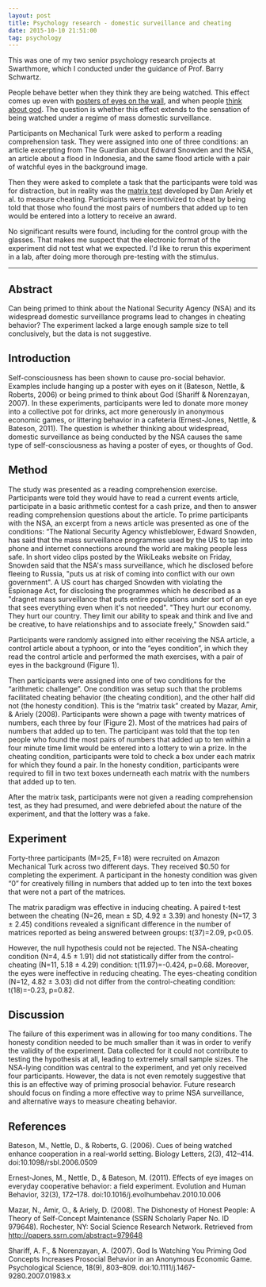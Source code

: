 ```yaml
---
layout: post
title: Psychology research - domestic surveillance and cheating
date: 2015-10-10 21:51:00
tag: psychology
---
```


This was one of my two senior psychology research projects at Swarthmore,
which I conducted under the guidance of Prof. Barry Schwartz.

People behave better when they think they are being
watched. This effect comes up even with [posters of eyes on the
wall]('http://www.scientificamerican.com/article/how-the-illusion-of-being-observed-can-make-you-better-person/'),
and when people [think about
god]('http://journals.ama.org/doi/abs/10.1509/jmkr.45.6.633'). The
question is whether this effect extends to the sensation of being watched
under a regime of mass domestic surveillance.

Participants on Mechanical Turk were asked to perform a reading
comprehension task. They were assigned into one of three conditions: an
article excerpting from The Guardian about Edward Snowden and the NSA,
an article about a flood in Indonesia, and the same flood article with
a pair of watchful eyes in the background image.

Then they were asked to complete a task that the participants
were told was for distraction, but in reality was the [matrix
test](http://www.wsj.com/articles/SB10001424052702304840904577422090013997320)
developed by Dan Ariely et al. to measure cheating. Participants were
incentivized to cheat by being told that those who found the most pairs of
numbers that added up to ten would be entered into a lottery to receive
an award.

No significant results were found, including for the control group with
the glasses.  That makes me suspect that the electronic format of the experiment did
not test what we expected.  I'd like to rerun this experiment
in a lab, after doing more thorough pre-testing with the stimulus.

------------------------------------------------------------------------

## Abstract

Can being primed to think about the National Security Agency (NSA)
and its widespread domestic surveillance programs lead to changes in
cheating behavior? The experiment lacked a large enough sample size to
tell conclusively, but the data is not suggestive.

## Introduction

Self-consciousness has been shown to cause pro-social behavior. Examples
include hanging up a poster with eyes on it (Bateson, Nettle, & Roberts,
2006) or being primed to think about God (Shariff & Norenzayan, 2007). In
these experiments, participants were led to donate more money into a
collective pot for drinks, act more generously in anonymous economic
games, or littering behavior in a cafeteria (Ernest-Jones, Nettle,
& Bateson, 2011). The question is whether thinking about widespread,
domestic surveillance as being conducted by the NSA causes the same type
of self-consciousness as having a poster of eyes, or thoughts of God.

## Method

The study was presented as a reading comprehension exercise. Participants
were told they would have to read a current events article, participate
in a basic arithmetic contest for a cash prize, and then to answer
reading comprehension questions about the article. To prime participants
with the NSA, an excerpt from a news article was presented as one of
the conditions: “The National Security Agency whistleblower, Edward
Snowden, has said that the mass surveillance programmes used by the
US to tap into phone and internet connections around the world are
making people less safe.  In short video clips posted by the WikiLeaks
website on Friday, Snowden said that the NSA's mass surveillance, which
he disclosed before fleeing to Russia, "puts us at risk of coming into
conflict with our own government".  A US court has charged Snowden with
violating the Espionage Act, for disclosing the programmes which he
described as a "dragnet mass surveillance that puts entire populations
under sort of an eye that sees everything even when it's not needed".
"They hurt our economy. They hurt our country. They limit our ability
to speak and think and live and be creative, to have relationships and
to associate freely," Snowden said.”

Participants were randomly assigned into either receiving the NSA article,
a control article about a typhoon, or into the “eyes condition”,
in which they read the control article and performed the math exercises,
with a pair of eyes in the background (Figure 1).

Then participants were assigned into one of two conditions for the
“arithmetic challenge”. One condition was setup such that the problems
facilitated cheating behavior (the cheating condition), and the other half
did not (the honesty condition). This is the “matrix task” created
by Mazar, Amir, & Ariely (2008). Participants were shown a page with
twenty matrices of numbers, each three by four (Figure 2). Most of the
matrices had pairs of numbers that added up to ten. The participant was
told that the top ten people who found the most pairs of numbers that
added up to ten within a four minute time limit would be entered into
a lottery to win a prize. In the cheating condition, participants were
told to check a box under each matrix for which they found a pair. In
the honesty condition, participants were required to fill in two text
boxes underneath each matrix with the numbers that added up to ten.

After the matrix task, participants were not given a reading comprehension
test, as they had presumed, and were debriefed about the nature of the
experiment, and that the lottery was a fake.

## Experiment

Forty-three participants (M=25, F=18) were recruited on Amazon Mechanical
Turk across two different days. They received $0.50 for completing the
experiment. A participant in the honesty condition was given “0” for
creatively filling in numbers that added up to ten into the text boxes
that were not a part of the matrices.

The matrix paradigm was effective in inducing cheating. A paired t-test
between the cheating (N=26, mean ± SD, 4.92 ± 3.39) and honesty (N=17,
3 ± 2.45) conditions revealed a significant difference in the number
of matrices reported as being answered between groups: t(37)=2.09, p<0.05.

However, the null hypothesis could not be rejected. The NSA-cheating
condition (N=4, 4.5 ± 1.91) did not statistically differ from the
control-cheating (N=11, 5.18 ±  4.29) condition: t(11.97)=-0.424,
p=0.68. Moreover, the eyes were ineffective in reducing cheating. The
eyes-cheating condition (N=12, 4.82 ± 3.03) did not differ from the
control-cheating condition: t(18)=-0.23, p=0.82.

## Discussion

The failure of this experiment was in allowing for too many
conditions. The honesty condition needed to be much smaller than it
was in order to verify the validity of the experiment. Data collected
for it could not contribute to testing the hypothesis at all, leading
to extremely small sample sizes. The NSA-lying condition was central
to the experiment, and yet only received four participants. However,
the data is not even remotely suggestive that this is an effective way
of priming prosocial behavior. Future research should focus on finding
a more effective way to prime NSA surveillance, and alternative ways to
measure cheating behavior.

## References

Bateson, M., Nettle, D., & Roberts, G. (2006). Cues of being watched
enhance cooperation in a     real-world setting. Biology Letters, 2(3),
412–414. doi:10.1098/rsbl.2006.0509

Ernest-Jones, M., Nettle, D., & Bateson, M. (2011). Effects
of eye images on everyday cooperative     behavior: a field
experiment. Evolution and Human Behavior, 32(3), 172–178.
doi:10.1016/j.evolhumbehav.2010.10.006

Mazar, N., Amir, O., & Ariely, D. (2008). The Dishonesty of Honest People:
A Theory of Self-Concept     Maintenance (SSRN Scholarly Paper No. ID
979648). Rochester, NY: Social Science Research     Network. Retrieved
from http://papers.ssrn.com/abstract=979648

Shariff, A. F., & Norenzayan, A. (2007). God Is Watching You
Priming God Concepts Increases     Prosocial Behavior in an
Anonymous Economic Game. Psychological Science, 18(9), 803–809.
doi:10.1111/j.1467-9280.2007.01983.x

